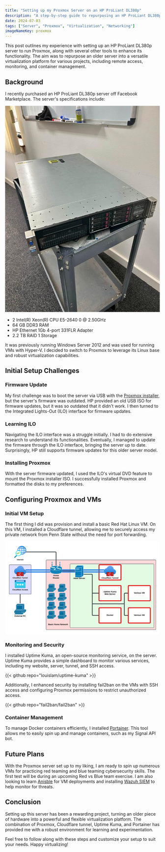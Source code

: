 ```yaml
---
title: "Setting up my Proxmox Server on an HP ProLiant DL380p"
description: "A step-by-step guide to repurposing an HP ProLiant DL380p server with Proxmox and various tools"
date: 2024-07-03
tags: ["Server", "Proxmox", "Virtualization", "Networking"]
imageNameKey: proxmox
---
```


This post outlines my experience with setting up an HP ProLiant DL380p server to run Proxmox, along with several other tools to enhance its functionality. The aim was to repurpose an older server into a versatile virtualization platform for various projects, including remote access, monitoring, and container management.

## Background

I recently purchased an HP ProLiant DL380p server off Facebook Marketplace. The server's specifications include:

![Server](server.jpg)

- 2 Intel(R) Xeon(R) CPU E5-2640 0 @ 2.50GHz
- 64 GB DDR3 RAM
- HP Ethernet 1Gb 4-port 331FLR Adapter
- 2.2 TB RAID 1 Storage

It was previously running Windows Server 2012 and was used for running VMs with Hyper-V. I decided to switch to Proxmox to leverage its Linux base and robust virtualization capabilities.

## Initial Setup Challenges

### Firmware Update

My first challenge was to boot the server via USB with the [Proxmox installer](https://www.proxmox.com/en/proxmox-virtual-environment/get-started), but the server's firmware was outdated. HP provided an old USB ISO for firmware updates, but it was so outdated that it didn't work. I then turned to the Integrated Lights-Out (ILO) interface for firmware updates.

### Learning ILO

Navigating the ILO interface was a struggle initially. I had to do extensive research to understand its functionalities. Eventually, I managed to update the firmware through the ILO interface, bringing the server up to date. Surprisingly, HP still supports firmware updates for this older server model.

### Installing Proxmox

With the server firmware updated, I used the ILO's virtual DVD feature to mount the Proxmox installer ISO. I successfully installed Proxmox and formatted the disks to my preferences.

## Configuring Proxmox and VMs

### Initial VM Setup

The first thing I did was provision and install a basic Red Hat Linux VM. On this VM, I installed a Cloudflare tunnel, allowing me to securely access my private network from Penn State without the need for port forwarding.

![Network Diagram](network_diagram1.png)

### Monitoring and Security

I installed Uptime Kuma, an open-source monitoring service, on the server. Uptime Kuma provides a simple dashboard to monitor various services, including my website, server, tunnel, and SSH access.

{{< github repo="louislam/uptime-kuma" >}}

Additionally, I enhanced security by installing fail2ban on the VMs with SSH access and configuring Proxmox permissions to restrict unauthorized access.

{{< github repo="fail2ban/fail2ban" >}}

### Container Management

To manage Docker containers efficiently, I installed [Portainer](https://www.portainer.io/). This tool allows me to easily spin up and manage containers, such as my Signal API bot.

## Future Plans

With the Proxmox server set up to my liking, I am ready to spin up numerous VMs for practicing red teaming and blue teaming cybersecurity skills. The first test will be during an upcoming Red vs Blue team exercise. I am also looking to learn [Anisble](https://www.ansible.com/) for VM deployments and installing [Wazuh SIEM](https://wazuh.com/) to help monitor for threats. 

## Conclusion

Setting up this server has been a rewarding project, turning an older piece of hardware into a powerful and flexible virtualization platform. The combination of Proxmox, Cloudflare tunnel, Uptime Kuma, and Portainer has provided me with a robust environment for learning and experimentation.

Feel free to follow along with these steps and customize your setup to suit your needs. Happy virtualizing!